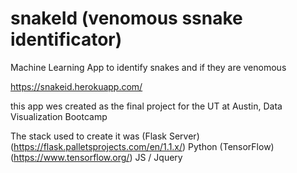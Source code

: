 # snakeId (venomous ssnake identificator)
Machine Learning App to identify snakes and if they are venomous

https://snakeid.herokuapp.com/

this app wes created as the final project for the UT at Austin, Data Visualization Bootcamp

The stack used to create it was 
(Flask Server)(https://flask.palletsprojects.com/en/1.1.x/)
Python 
(TensorFlow) (https://www.tensorflow.org/)
JS / Jquery 
